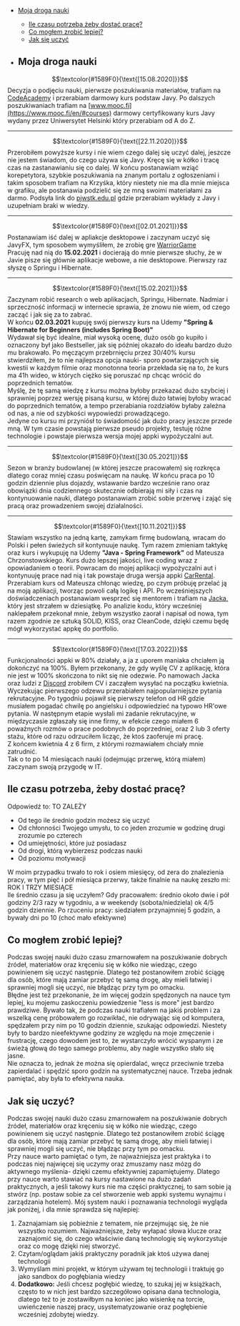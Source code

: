 - [Moja droga nauki](my-story.md)
  - [Ile czasu potrzeba żeby dostać pracę?](#ile-czasu-potrzeba-eby-dosta-prac)
  - [Co mogłem zrobić lepiej?](#co-mogem-zrobi-lepiej)
  - [Jak się uczyć](#jak-si-uczy)
  
  
- ## Moja droga nauki
$$\textcolor{#1589F0}{\text{[15.08.2020]}}$$
Decyzja o podjęciu nauki, pierwsze poszukiwania materiałów, trafiam na
[CodeAcademy](https://www.codecademy.com/) i przerabiam darmowy kurs podstaw Javy.
Po dalszych poszukiwaniach trafiam na [www.mooc.fi](https://www.mooc.fi/en/#courses)
darmowy certyfikowany kurs Javy wydany przez Uniwersytet Helsinki który przerabiam od A do Z.

---
$$\textcolor{#1589F0}{\text{[22.11.2020]}}$$
Przerobiłem powyższe kursy i nie wiem czego dalej się uczyć dalej, jeszcze nie jestem
świadom, do czego używa się Javy. Kręcę się w kółko i
tracę czas na zastanawianiu się co dalej. W końcu postanawiam wziąć korepetytora, szybkie
poszukiwania na znanym portalu z ogłoszeniami i takim sposobem trafiam na Krzyśka, który niestety
nie ma dla mnie miejsca w grafiku, ale postanawia podzielić się ze mną swoimi materiałami za darmo.
Podsyła link do [pjwstk.edu.pl](http://edu.pjwstk.edu.pl/wyklady/) gdzie przerabiam wykłady z Javy
i uzupełniam braki w wiedzy.

---
$$\textcolor{#1589F0}{\text{[02.01.2021]}}$$
Postanawiam iść dalej w apliakcje desktopowe i zaczynam uczyć się JavyFX, tym sposobem
wymyśliłem, że zrobię gre [WarriorGame](https://github.com/s0bieskii/WarriorGame) <br/>
Pracuję nad nią do **15.02.2021** i docierają do mnie pierwsze słuchy, że w Javie pisze się głównie
aplikacje webowe, a nie desktopowe. Pierwszy raz słyszę o Springu i Hibernate.

---
$$\textcolor{#1589F0}{\text{[15.02.2021]}}$$
Zaczynam robić research o web aplikacjach, Springu, Hibernate. Nadmiar i sprzeczność
informacji w internecie sprawia, że znowu nie wiem, od czego zacząć i jak się za to zabrać. <br />
W końcu **02.03.2021** kupuję swój pierwszy kurs na Udemy **"Spring & Hibernate for Beginners (includes Spring Boot)"** <br />
Wydawał się być idealne, miał wysoką ocenę, dużo osób go kupiło i oznaczony był jako Bestseller, jak się później okazało do
ideału bardzo dużo mu brakowało. Po męczącym przebrnięciu przez 30/40% kursu stwierdziłem, że to
nie najlepsza opcja nauki- sporo powtarzających się kwestii w każdym filmie oraz monotonna teoria
przekłada się na to, że kurs ma 41h wideo, w których ciężko się poruszać np chcąc wrócić do poprzednich tematów. <br />
Myślę, że tę samą wiedzę z kursu można byłoby przekazać dużo szybciej i sprawniej poprzez wersję pisaną kursu, w
której dużo łatwiej byłoby wracać do poprzednich tematów, a tempo przerabiania rozdziałów byłaby zależna od nas,
a nie od szybkości wypowiedzi prowadzącego. <br />
Jedyne co kursu mi przyniósł to świadomość jak dużo pracy jeszcze przede mną.
W tym czasie powstają pierwsze pseudo projekty, testuję różne technologie i powstaje pierwsza wersja mojej appki wypożyczalni aut.

---
$$\textcolor{#1589F0}{\text{[30.05.2021]}}$$
Sezon w branży budowlanej (w której jeszcze pracowałem) się rozkręca dlatego coraz mniej czasu poświęcam na naukę.
W końcu praca po 10 godzin dziennie plus dojazdy, wstawanie bardzo wcześnie rano oraz obowiązki dnia codziennego
skutecznie odbierają mi siły i czas na kontynuowanie nauki, dlatego postanawiam zrobić sobie przerwę i zająć się
pracą oraz prowadzeniem swojej działalności.

---
$$\textcolor{#1589F0}{\text{[10.11.2021]}}$$
Stawiam wszystko na jedną kartę, zamykam firmę budowlaną, wracam do Polski i pełen świeżych sił kontynuuje naukę.
Tym razem zmieniam taktykę oraz kurs i wykupuję na Udemy **"Java - Spring Framework"** od Mateusza Chrzonstowskiego.
Kurs dużo lepszej jakości, live coding wraz z opowiadaniem o teorii. Powracam do mojej aplikacji wypożyczalni aut i
kontynuuję prace nad nią i tak powstaje druga wersja appki [CarRental](https://github.com/s0bieskii/CarRentalv1.1). <br />
Przerabiam kurs od Mateusza chłonąc wiedzę, po czym próbuję przelać ją na moją aplikacji, tworząc powoli całą logikę i API.
Po wcześniejszych doświadczeniach postanawiam wesprzeć się mentorem i trafiam na [Jacka,](https://www.juniorjavadeveloper.pl/o-mnie/)
który jest strzałem w dziesiątkę. Po analizie kodu, który wcześniej naklepałem przekonał mnie, żebym wszystko zaorał i napisał od nowa,
tym razem zgodnie ze sztuką SOLID, KISS, oraz CleanCode, dzięki czemu będę mógł wykorzystać appkę do portfolio.

---
$$\textcolor{#1589F0}{\text{[17.03.2022]}}$$
Funkcjonalności appki w 80% działały, a ja z uporem maniaka chciałem ją dokończyć na 100%. Byłem przekonany, że gdy wyślę CV z aplikację,
która nie jest w 100% skończona to nikt się nie odezwie. Po namowach Jacka oraz ludzi z [Discord](https://discord.gg/jQaGkdDE)
zrobiłem CV i zacząłem wysyłać na początku kwietnia. Wyczekując pierwszego odzewu przerabiałem najpopularniejsze pytania rekrutacyjne.
Po tygodniu pojawił się pierwszy telefon od HR gdzie musiałem pogadać chwilę po angielsku i odpowiedzieć na typowo HR'owe pytania.
W następnym etapie wysłali mi zadanie rekrutacyjne, w międzyczasie zgłaszały się inne firmy, w efekcie czego miałem 6 poważnych rozmów
o prace podobnych do poprzedniej, oraz 2 lub 3 oferty stażu, które od razu odrzuciłem licząc, że ktoś zaoferuje mi pracę.  <br />
Z końcem kwietnia 4 z 6 firm, z którymi rozmawiałem chciały mnie zatrudnić. <br />
Tak o to po 14 miesiącach nauki (odejmując przerwę, którą miałem) zaczynam swoją przygodę w IT.

## Ile czasu potrzeba, żeby dostać pracę?
Odpowiedź to: TO ZALEŻY
- Od tego ile średnio godzin możesz się uczyć
- Od chłonności Twojego umysłu, to co jeden zrozumie w godzinę drugi zrozumie po czterech
- Od umiejętności, które już posiadasz
- Od drogi, którą wybierzesz podczas nauki
- Od poziomu motywacji

W moim przypadku trwało to rok i osiem miesięcy, od zera do znalezienia pracy, w tym pięć i pół miesiąca przerwy,
także finalnie na naukę zeszło mi: ROK I TRZY MIESIĄCE <br />
Ile średnio czasu ja się uczyłem?
Gdy pracowałem: średnio około dwie i pół godziny 2/3 razy w tygodniu, a w weekendy (sobota/niedziela) ok 4/5 godzin dziennie.
Po rzuceniu pracy: siedziałem przynajmniej 5 godzin, a bywały dni po 10 (choć mało efektywne)

## Co mogłem zrobić lepiej?
Podczas swojej nauki dużo czasu zmarnowałem na poszukiwanie dobrych źródeł, materiałów oraz kręceniu się w kółko nie wiedząc, czego
powinienem się uczyć następnie. Dlatego też postanowiłem zrobić ściągę dla osób, które mają zamiar przebyć tę samą drogę, aby
mieli łatwiej i sprawniej mogli się uczyć, nie błądząc przy tym po omacku. <br />
Błędne jest też przekonanie, że im więcej godzin spędzonych na nauce tym lepiej, ku mojemu zaskoczeniu powiedzenie "less is more" jest bardzo prawdziwe.
Bywało tak, że podczas nauki trafiałem na jakiś problem i za wszelką cenę próbowałem go rozwikłać, nie odrywając się od komputera, spędzałem przy nim po 10 godzin dziennie, szukając odpowiedzi.
Niestety były to bardzo nieefektywne godziny ze względu na moje zmęczenie i frustrację, czego dowodem jest to, że wystarczyło wrócić wyspanym i ze świeżą głową do tego samego problemu,
aby nagle wszystko słało się jasne. <br />
Nie oznacza to, jednak że można się opierdalać, wręcz przeciwnie trzeba zapierdalać i spędzić sporo godzin na systematycznej nauce. Trzeba jednak pamiętać, aby była to efektywna nauka.

## Jak się uczyć?
Podczas swojej nauki dużo czasu zmarnowałem na poszukiwanie dobrych źródeł, materiałów oraz kręceniu się w kółko nie wiedząc, czego
powinienem się uczyć następnie. Dlatego też postanowiłem zrobić ściągę dla osób, które mają zamiar przebyć tę samą drogę, aby
mieli łatwiej i sprawniej mogli się uczyć, nie błądząc przy tym po omacku. <br />
Przy nauce warto pamiętać o tym, że najważniejsza jest praktyka i to podczas niej najwięcej się uczymy oraz zmuszamy nasz mózg do aktywnego myślenia- dzięki czemu efektywniej zapamiętujemy.
Dlatego przy nauce warto stawiać na kursy nastawione na dużo zadań praktycznych, a jeśli takowy kurs nie ma części praktycznej, to sam sobie ją stwórz (np. postaw sobie za cel stworzenie
web appki systemu wynajmu i zarządzania hotelem). 
Mój system nauki i poznawania technologii wygląda jak poniżej, i dla mnie sprawdza się najlepiej:
1) Zaznajamiam się pobieżnie z tematem, nie przejmując się, że nie wszystko rozumiem. Najważniejsze, żeby wyłapać słowa klucze oraz zaznajomić się, do czego właściwie daną technologię się wykorzystuje oraz co mogę dzięki niej stworzyć.
2) Czytam/oglądam jakiś praktyczny poradnik jak ktoś używa danej technologii 
3) Wymyślam mini projekt, w którym używam tej technologii i traktuję go jako sandbox do pogłębiania wiedzy
4) **Dodatkowo:** Jeśli chcesz pogłębić wiedzę, to szukaj jej w książkach, często to w nich jest bardzo szczegółowo opisana dana technologia, dlatego też to je zostawiłbym na koniec jako wisienkę na torcie, uwieńczenie naszej pracy, usystematyzowanie oraz pogłębienie wcześniej zdobytej wiedzy.